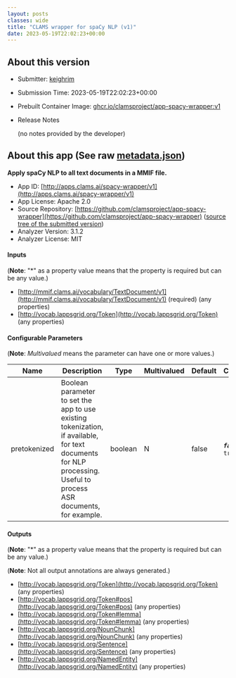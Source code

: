 ```yaml
---
layout: posts
classes: wide
title: "CLAMS wrapper for spaCy NLP (v1)"
date: 2023-05-19T22:02:23+00:00
---
```

## About this version

* Submitter: [keighrim](https://github.com/keighrim)
* Submission Time: 2023-05-19T22:02:23+00:00
* Prebuilt Container Image: [ghcr.io/clamsproject/app-spacy-wrapper:v1](https://github.com/clamsproject/app-spacy-wrapper/pkgs/container/app-spacy-wrapper/v1)
* Release Notes

    (no notes provided by the developer)

## About this app (See raw [metadata.json](metadata.json))

**Apply spaCy NLP to all text documents in a MMIF file.**

* App ID: [http://apps.clams.ai/spacy-wrapper/v1](http://apps.clams.ai/spacy-wrapper/v1)
* App License: Apache 2.0
* Source Repository: [https://github.com/clamsproject/app-spacy-wrapper](https://github.com/clamsproject/app-spacy-wrapper) ([source tree of the submitted version](https://github.com/clamsproject/app-spacy-wrapper/tree/v1))
* Analyzer Version: 3.1.2
* Analyzer License: MIT


#### Inputs
(**Note**: "*" as a property value means that the property is required but can be any value.)

* [http://mmif.clams.ai/vocabulary/TextDocument/v1](http://mmif.clams.ai/vocabulary/TextDocument/v1)  (required)
(any properties)
* [http://vocab.lappsgrid.org/Token](http://vocab.lappsgrid.org/Token) 
(any properties)


#### Configurable Parameters
(**Note**: _Multivalued_ means the parameter can have one or more values.)

|Name|Description|Type|Multivalued|Default|Choices|
|----|-----------|----|-----------|-------|-------|
|pretokenized|Boolean parameter to set the app to use existing tokenization, if available, for text documents for NLP processing. Useful to process ASR documents, for example.|boolean|N|false|**_`false`_**, `true`|


#### Outputs
(**Note**: "*" as a property value means that the property is required but can be any value.)

(**Note**: Not all output annotations are always generated.)

* [http://vocab.lappsgrid.org/Token](http://vocab.lappsgrid.org/Token) 
(any properties)
* [http://vocab.lappsgrid.org/Token#pos](http://vocab.lappsgrid.org/Token#pos) 
(any properties)
* [http://vocab.lappsgrid.org/Token#lemma](http://vocab.lappsgrid.org/Token#lemma) 
(any properties)
* [http://vocab.lappsgrid.org/NounChunk](http://vocab.lappsgrid.org/NounChunk) 
(any properties)
* [http://vocab.lappsgrid.org/Sentence](http://vocab.lappsgrid.org/Sentence) 
(any properties)
* [http://vocab.lappsgrid.org/NamedEntity](http://vocab.lappsgrid.org/NamedEntity) 
(any properties)
